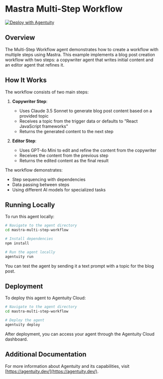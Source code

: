 # Mastra Multi-Step Workflow

[![Deploy with Agentuity](https://app.agentuity.com/img/deploy.svg)](https://app.agentuity.com/deploy)

## Overview

The Multi-Step Workflow agent demonstrates how to create a workflow with multiple steps using Mastra. This example implements a blog post creation workflow with two steps: a copywriter agent that writes initial content and an editor agent that refines it.

## How It Works

The workflow consists of two main steps:

1. **Copywriter Step**:

   - Uses Claude 3.5 Sonnet to generate blog post content based on a provided topic
   - Receives a topic from the trigger data or defaults to "React JavaScript frameworks"
   - Returns the generated content to the next step

2. **Editor Step**:
   - Uses GPT-4o Mini to edit and refine the content from the copywriter
   - Receives the content from the previous step
   - Returns the edited content as the final result

The workflow demonstrates:

- Step sequencing with dependencies
- Data passing between steps
- Using different AI models for specialized tasks

## Running Locally

To run this agent locally:

```bash
# Navigate to the agent directory
cd mastra-multi-step-workflow

# Install dependencies
npm install

# Run the agent locally
agentuity run
```

You can test the agent by sending it a text prompt with a topic for the blog post.

## Deployment

To deploy this agent to Agentuity Cloud:

```bash
# Navigate to the agent directory
cd mastra-multi-step-workflow

# Deploy the agent
agentuity deploy
```

After deployment, you can access your agent through the Agentuity Cloud dashboard.

## Additional Documentation

For more information about Agentuity and its capabilities, visit [https://agentuity.dev/](https://agentuity.dev/).
